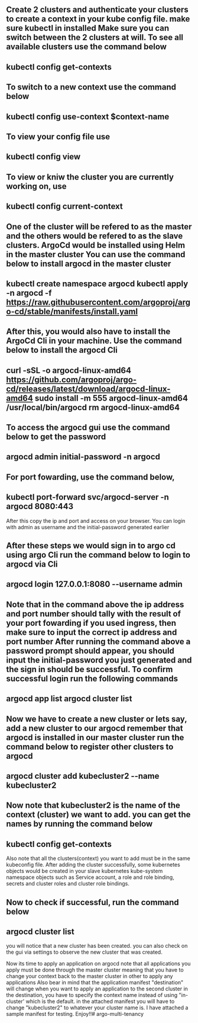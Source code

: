 Create 2 clusters and authenticate your clusters to create a context in your kube config file.
make sure kubectl in installed
Make sure you can switch between the 2 clusters at will.
To see all available clusters use the command below
---
kubectl config get-contexts
---
To switch to a new context use the command below
---
kubectl config use-context $context-name
---
To view your config file use
--- 
kubectl config view
--- 
To view or kniw the cluster you are currently working on, use
---
kubectl config current-context
---
One of the cluster will be refered to as the master and the others would be refered to as the slave clusters.
ArgoCd would be installed using Helm in the master cluster
You can use the command below to install argocd in the master cluster
---
kubectl create namespace argocd
kubectl apply -n argocd -f https://raw.githubusercontent.com/argoproj/argo-cd/stable/manifests/install.yaml
---
After this, you would also have to install the ArgoCd Cli in your machine.
Use the command below to install the argocd Cli
---
curl -sSL -o argocd-linux-amd64 https://github.com/argoproj/argo-cd/releases/latest/download/argocd-linux-amd64
sudo install -m 555 argocd-linux-amd64 /usr/local/bin/argocd
rm argocd-linux-amd64
---
To access the argocd gui use the command below to get the password
---
argocd admin initial-password -n argocd
---
For port fowarding, use the command below, 
---
kubectl port-forward svc/argocd-server -n argocd 8080:443
---
After this copy the ip and port and access on your browser.
You can login with admin as username and the initial-password generated earlier

After these steps we would sign in to argo cd using argo Cli
run the command below to login to argocd via Cli
---
argocd login 127.0.0.1:8080 --username admin
---
Note that in the command above the ip address and port number should tally with the result of your port fowarding
if you used ingress, then make sure to input the correct ip address and port number
After running the command above a password prompt should appear, 
you should input the initial-password you just generated and the sign in should be successful.
To confirm successful login run the following commands
---
argocd app list
argocd cluster list
---

Now we have to create a new cluster or lets say, add a new cluster to our argocd
remember that argocd is installed in our master cluster
run the command below to register other clusters to argocd
---
argocd cluster add kubecluster2 --name kubecluster2
--- 
Now note that kubecluster2 is the name of the context (cluster) we want to add.
you can get the names by running the command below
---
kubectl config get-contexts
---
Also note that all the clusters(context) you want to add must be in the same kubeconfig file.
After adding the cluster successfully, some kubernetes objects would be created in your slave kubernetes kube-system namespace
objects such as Service account, a role and role binding, secrets and cluster roles and cluster role bindings.

Now to check if successful, run the command below
---
argocd cluster list
---
you will notice that a new cluster has been created. you can also  check on the gui via settings to observe the new cluster that was created.

Now its time to apply an application on argocd
note that all applications you apply must be done through the master cluster
meaning that you have to change your context back to the master cluster in other to apply any applications
Also bear in mind that the application manifest "destination" will change when you want to apply an application to the second cluster
in the destination, you have to specify the context name instead of using "in-cluster' which is the default.
in the attached manifest you will have to change "kubecluster2" to whatever your cluster name is.
I have attached a sample manifest for testing.
Enjoy!!# argo-multi-tenancy

